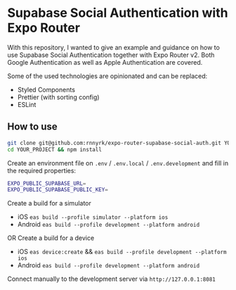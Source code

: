 # Supabase Social Authentication with Expo Router

With this repository, I wanted to give an example and guidance on how to use Supabase Social Authentication together with Expo Router v2. Both Google Authentication as well as Apple Authentication are covered.

Some of the used technologies are opinionated and can be replaced:

- Styled Components
- Prettier (with sorting config)
- ESLint

## How to use

```sh
git clone git@github.com:rnnyrk/expo-router-supabase-social-auth.git YOUR_PROJECT
cd YOUR_PROJECT && npm install
```

Create an environment file on `.env` / `.env.local` / `.env.development` and fill in the required properties:

```bash
EXPO_PUBLIC_SUPABASE_URL=
EXPO_PUBLIC_SUPABASE_PUBLIC_KEY=
```

Create a build for a simulator

- iOS `eas build --profile simulator --platform ios`
- Android `eas build --profile development --platform android`

OR Create a build for a device

- iOS `eas device:create` && `eas build --profile development --platform ios`
- Android `eas build --profile development --platform android`

Connect manually to the development server via `http://127.0.0.1:8081`
